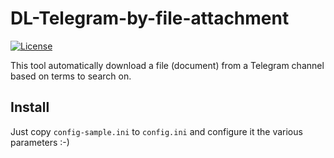 # DL-Telegram-by-file-attachment
[![License](https://img.shields.io/badge/License-GPL%20v3-blue.svg)](http://www.gnu.org/licenses/gpl-3.0)   

This tool automatically download a file (document) from a Telegram channel based on terms to search on.

## Install

Just copy `config-sample.ini` to `config.ini` and configure it the various parameters :-)
